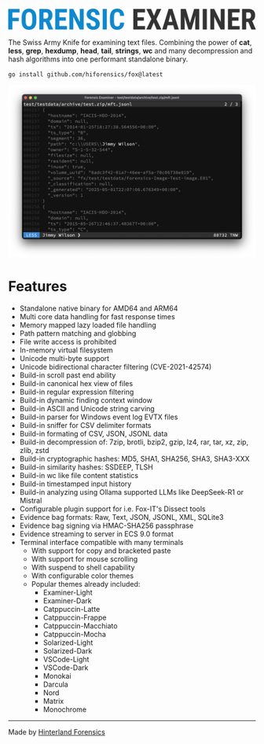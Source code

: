 ![](assets/fox.png "Forensic Examiner")

The Swiss Army Knife for examining text files. Combining the power of **cat**, **less**, **grep**, **hexdump**, **head**, **tail**, **strings**, **wc** and many decompression and hash algorithms into one performant standalone binary.

```console
go install github.com/hiforensics/fox@latest
```

![](assets/live.png "Live")

# Features
* Standalone native binary for AMD64 and ARM64
* Multi core data handling for fast response times
* Memory mapped lazy loaded file handling
* Path pattern matching and globbing
* File write access is prohibited
* In-memory virtual filesystem
* Unicode multi-byte support
* Unicode bidirectional character filtering (CVE-2021-42574)
* Build-in scroll past end ability
* Build-in canonical hex view of files
* Build-in regular expression filtering
* Build-in dynamic finding context window
* Build-in ASCII and Unicode string carving
* Build-in parser for Windows event log EVTX files
* Build-in sniffer for CSV delimiter formats
* Build-in formating of CSV, JSON, JSONL data
* Build-in decompression of: 7zip, brotli, bzip2, gzip, lz4, rar, tar, xz, zip, zlib, zstd
* Build-in cryptographic hashes: MD5, SHA1, SHA256, SHA3, SHA3-XXX
* Build-in similarity hashes: SSDEEP, TLSH
* Build-in wc like file content statistics
* Build-in timestamped input history
* Build-in analyzing using Ollama supported LLMs like DeepSeek-R1 or Mistral
* Configurable plugin support for i.e. Fox-IT's Dissect tools
* Evidence bag formats: Raw, Text, JSON, JSONL, XML, SQLite3
* Evidence bag signing via HMAC-SHA256 passphrase
* Evidence streaming to server in ECS 9.0 format
* Terminal interface compatible with many terminals
  * With support for copy and bracketed paste
  * With support for mouse scrolling
  * With suspend to shell capability
  * With configurable color themes
  * Popular themes already included:
    * Examiner-Light
    * Examiner-Dark
    * Catppuccin-Latte
    * Catppuccin-Frappe
    * Catppuccin-Macchiato
    * Catppuccin-Mocha
    * Solarized-Light
    * Solarized-Dark
    * VSCode-Light
    * VSCode-Dark
    * Monokai
    * Darcula
    * Nord
    * Matrix
    * Monochrome

---
Made by [Hinterland Forensics](https://github.com/hiforensics)
